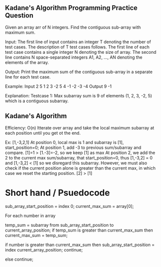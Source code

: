 ## Kadane's Algorithm Programming Practice Question

Given an array arr of N integers. Find the contiguous sub-array with maximum sum.

Input:
The first line of input contains an integer T denoting the number of test cases. The description of T test cases follows. The first line of each test case contains a single integer N denoting the size of array. The second line contains N space-separated integers A1, A2, ..., AN denoting the elements of the array.

Output:
Print the maximum sum of the contiguous sub-array in a separate line for each test case.


Example:
Input
2
5
1 2 3 -2 5
4
-1 -2 -3 -4
Output
9
-1

Explanation:
Testcase 1: Max subarray sum is 9 of elements (1, 2, 3, -2, 5) which is a contiguous subarray.



## Kadane's Algorithm

Efficiency: O(n)
Itterate over array and take the local maximum subarray at each position until you get ot the end.

Ex: [1,-3,2,1]
At position 0, local max is 1 and subarray is [1], start_position=0;
At position 1, add -3 to previous sum/subarray and compare. [1]=1 > [1.-3]=-2, so we keep [1] as max
At position 2, we add the 2 to the current max sum/subarray, that start_position=0, thus [1,-3,2] = 0 and [1,-3,2] < [1] so we disregard this subarray. However, we must also check if the current position alone is greater than the current max, in which case we reset the starting position. [2] > [1]

# Short hand / Psuedocode

sub_array_start_position = index 0;
current_max_sum = array[0];

For each number in array

   temp_sum = subarray from sub_array_start_position to current_array_position;
   if temp_sum is greater than current_max_sum
      then current_max_sum = temp_sum;

   if number is greater than current_max_sum
      then sub_array_start_position = index current_array_position; continue;
	
   else
     continue; 
   











